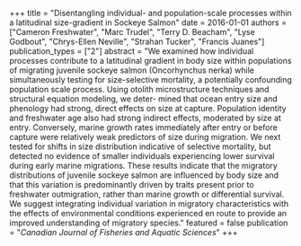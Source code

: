 +++
title = "Disentangling individual- and population-scale processes within a latitudinal size-gradient in Sockeye Salmon"
date = 2016-01-01
authors = ["Cameron Freshwater", "Marc Trudel", "Terry D. Beacham", "Lyse Godbout", "Chrys-Ellen Neville", "Strahan Tucker", "Francis Juanes"]
publication_types = ["2"]
abstract = "We examined how individual processes contribute to a latitudinal gradient in body size within populations of migrating juvenile sockeye salmon (Oncorhynchus nerka) while simultaneously testing for size-selective mortality, a potentially confounding population scale process. Using otolith microstructure techniques and structural equation modeling, we deter- mined that ocean entry size and phenology had strong, direct effects on size at capture. Population identity and freshwater age also had strong indirect effects, moderated by size at entry. Conversely, marine growth rates immediately after entry or before capture were relatively weak predictors of size during migration. We next tested for shifts in size distribution indicative of selective mortality, but detected no evidence of smaller individuals experiencing lower survival during early marine migrations. These results indicate that the migratory distributions of juvenile sockeye salmon are influenced by body size and that this variation is predominantly driven by traits present prior to freshwater outmigration, rather than marine growth or differential survival. We suggest integrating individual variation in migratory characteristics with the effects of environmental conditions experienced en route to provide an improved understanding of migratory species."
featured = false
publication = "*Canadian Journal of Fisheries and Aquatic Sciences*"
+++


